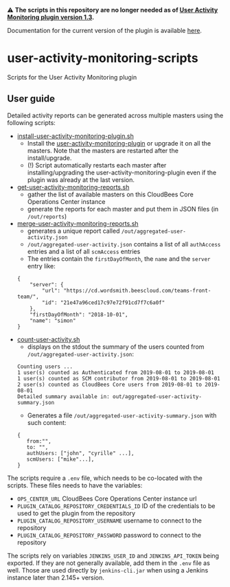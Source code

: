 :warning: **The scripts in this repository are no longer needed as of [User Activity Monitoring plugin version 1.3](https://docs.cloudbees.com/docs/release-notes/latest/plugins/user-activity-monitoring-plugin/1.3).**

Documentation for the current version of the plugin is available [here](https://docs.cloudbees.com/docs/admin-resources/latest/plugins/user-activity-monitoring).

# user-activity-monitoring-scripts
Scripts for the User Activity Monitoring plugin

## User guide
Detailed activity reports can be generated across multiple masters using the following scripts:

* [install-user-activity-monitoring-plugin.sh](./install-user-activity-monitoring-plugin.sh)
    * Install the [user-activity-monitoring-plugin](https://go.cloudbees.com/docs/plugins/user-activity-monitoring/) or upgrade it on all the masters. Note that the masters are restarted after the install/upgrade.
    * (!) Script automatically restarts each master after installing/upgrading the user-activity-monitoring-plugin even if the plugin was already at the last version.
* [get-user-activity-monitoring-reports.sh](./get-user-activity-monitoring-reports.sh)
    * gather the list of available masters on this CloudBees Core Operations Center instance
    * generate the reports for each master and put them in JSON files (in `/out/reports`)
* [merge-user-activity-monitoring-reports.sh](./merge-user-activity-monitoring-reports.sh)
    * generates a unique report called `/out/aggregated-user-activity.json`
    * `/out/aggregated-user-activity.json` contains a list of all `authAccess` entries and a list of all `scmAccess` entries
    * The entries contain the `firstDayOfMonth`, the `name` and the `server` entry like:
    ```
    {
        "server": {
            "url": "https://cd.wordsmith.beescloud.com/teams-front-team/",
            "id": "21e47a96ced17c97e72f91cd7f7c6a0f"
        },
        "firstDayOfMonth": "2018-10-01",
        "name": "simon"
    }
    ```
* [count-user-activity.sh](./count-user-activity.sh)
    * displays on the stdout the summary of the users counted from `/out/aggregated-user-activity.json`:
    ```
    Counting users ...
    1 user(s) counted as Authenticated from 2019-08-01 to 2019-08-01
    1 user(s) counted as SCM contributor from 2019-08-01 to 2019-08-01
    2 user(s) counted as CloudBees Core users from 2019-08-01 to 2019-08-01
    Detailed summary available in: out/aggregated-user-activity-summary.json
    ```
    * Generates a file `/out/aggregated-user-activity-summary.json` with such content:
    ```
    {
       from:"",
       to: "",
       authUsers: ["john", "cyrille" ...],
       scmUsers: ["mike"...],
    }    
    ```

The scripts require a `.env` file, which needs to be co-located with the scripts.
These files needs to have the variables:

* `OPS_CENTER_URL` CloudBees Core Operations Center instance url
* `PLUGIN_CATALOG_REPOSITORY_CREDENTIALS_ID` ID of the credentials to be used to get the plugin from the repository
* `PLUGIN_CATALOG_REPOSITORY_USERNAME` username to connect to the repository
* `PLUGIN_CATALOG_REPOSITORY_PASSWORD` password to connect to the repository

The scripts rely on variables `JENKINS_USER_ID` and `JENKINS_API_TOKEN` being exported. 
If they are not generally available, add them in the `.env` file as well.
Those are used directly by `jenkins-cli.jar` when using a Jenkins instance later than 2.145+ version.
